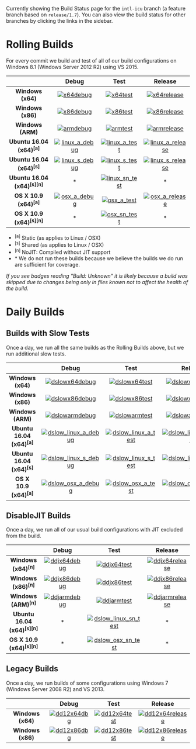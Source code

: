 Currently showing the Build Status page for the `intl-icu` branch (a feature branch based on `release/1.7`). You can also view the build status for other branches by clicking the links in the sidebar.

# Rolling Builds

For every commit we build and test of all of our build configurations on Windows 8.1 (Windows Server 2012 R2) using VS 2015.

|                               | __Debug__ | __Test__ | __Release__ |
|:-----------------------------:|:---------:|:--------:|:-----------:|
| __Windows (x64)__             | [![x64debug][x64dbgicon]][x64dbglink] | [![x64test][x64testicon]][x64testlink] | [![x64release][x64relicon]][x64rellink] |
| __Windows (x86)__             | [![x86debug][x86dbgicon]][x86dbglink] | [![x86test][x86testicon]][x86testlink] | [![x86release][x86relicon]][x86rellink] |
| __Windows (ARM)__             | [![armdebug][armdbgicon]][armdbglink] | [![armtest][armtesticon]][armtestlink] | [![armrelease][armrelicon]][armrellink] |
| __Ubuntu 16.04 (x64)<sup>[a]</sup>__     | [![linux_a_debug][linux_a_dbgicon]][linux_a_dbglink] | [![linux_a_test][linux_a_testicon]][linux_a_testlink] | [![linux_a_release][linux_a_relicon]][linux_a_rellink] |
| __Ubuntu 16.04 (x64)<sup>[s]</sup>__     | [![linux_s_debug][linux_s_dbgicon]][linux_s_dbglink] | [![linux_s_test][linux_s_testicon]][linux_s_testlink] | [![linux_s_release][linux_s_relicon]][linux_s_rellink] |
| __Ubuntu 16.04 (x64)<sup>[s][n]</sup>__  | * | [![linux_sn_test][linux_sn_testicon]][linux_sn_testlink] | * |
| __OS X 10.9 (x64)<sup>[a]</sup>__        | [![osx_a_debug][osx_a_dbgicon]][osx_a_dbglink] | [![osx_a_test][osx_a_testicon]][osx_a_testlink] | [![osx_a_release][osx_a_relicon]][osx_a_rellink] |
| __OS X 10.9 (x64)<sup>[s][n]</sup>__     | * | [![osx_sn_test][osx_sn_testicon]][osx_sn_testlink] | * |

* <sup>[a]</sup> Static (as applies to Linux / OSX)
* <sup>[s]</sup> Shared (as applies to Linux / OSX)
* <sup>[n]</sup> NoJIT: Compiled without JIT support
* \* We do not run these builds because we believe the builds we do run are sufficient for coverage.

*If you see badges reading "Build: Unknown" it is likely because a build was skipped due to changes being only in files known not to affect the health of the build.*

[x64dbgicon]: https://ci2.dot.net/job/Microsoft_ChakraCore/job/intl-icu/job/x64_debug/badge/icon
[x64dbglink]: https://ci2.dot.net/job/Microsoft_ChakraCore/job/intl-icu/job/x64_debug/
[x64testicon]: https://ci2.dot.net/job/Microsoft_ChakraCore/job/intl-icu/job/x64_test/badge/icon
[x64testlink]: https://ci2.dot.net/job/Microsoft_ChakraCore/job/intl-icu/job/x64_test/
[x64relicon]: https://ci2.dot.net/job/Microsoft_ChakraCore/job/intl-icu/job/x64_release/badge/icon
[x64rellink]: https://ci2.dot.net/job/Microsoft_ChakraCore/job/intl-icu/job/x64_release/

[x86dbgicon]: https://ci2.dot.net/job/Microsoft_ChakraCore/job/intl-icu/job/x86_debug/badge/icon
[x86dbglink]: https://ci2.dot.net/job/Microsoft_ChakraCore/job/intl-icu/job/x86_debug/
[x86testicon]: https://ci2.dot.net/job/Microsoft_ChakraCore/job/intl-icu/job/x86_test/badge/icon
[x86testlink]: https://ci2.dot.net/job/Microsoft_ChakraCore/job/intl-icu/job/x86_test/
[x86relicon]: https://ci2.dot.net/job/Microsoft_ChakraCore/job/intl-icu/job/x86_release/badge/icon
[x86rellink]: https://ci2.dot.net/job/Microsoft_ChakraCore/job/intl-icu/job/x86_release/

[armdbgicon]: https://ci2.dot.net/job/Microsoft_ChakraCore/job/intl-icu/job/arm_debug/badge/icon
[armdbglink]: https://ci2.dot.net/job/Microsoft_ChakraCore/job/intl-icu/job/arm_debug/
[armtesticon]: https://ci2.dot.net/job/Microsoft_ChakraCore/job/intl-icu/job/arm_test/badge/icon
[armtestlink]: https://ci2.dot.net/job/Microsoft_ChakraCore/job/intl-icu/job/arm_test/
[armrelicon]: https://ci2.dot.net/job/Microsoft_ChakraCore/job/intl-icu/job/arm_release/badge/icon
[armrellink]: https://ci2.dot.net/job/Microsoft_ChakraCore/job/intl-icu/job/arm_release/

[linux_a_dbgicon]: https://ci2.dot.net/job/Microsoft_ChakraCore/job/intl-icu/job/static_ubuntu_linux_debug/badge/icon
[linux_a_dbglink]: https://ci2.dot.net/job/Microsoft_ChakraCore/job/intl-icu/job/static_ubuntu_linux_debug/
[linux_a_testicon]: https://ci2.dot.net/job/Microsoft_ChakraCore/job/intl-icu/job/static_ubuntu_linux_test/badge/icon
[linux_a_testlink]: https://ci2.dot.net/job/Microsoft_ChakraCore/job/intl-icu/job/static_ubuntu_linux_test/
[linux_a_relicon]: https://ci2.dot.net/job/Microsoft_ChakraCore/job/intl-icu/job/static_ubuntu_linux_release/badge/icon
[linux_a_rellink]: https://ci2.dot.net/job/Microsoft_ChakraCore/job/intl-icu/job/static_ubuntu_linux_release/

[linux_s_dbgicon]: https://ci2.dot.net/job/Microsoft_ChakraCore/job/intl-icu/job/shared_ubuntu_linux_debug/badge/icon
[linux_s_dbglink]: https://ci2.dot.net/job/Microsoft_ChakraCore/job/intl-icu/job/shared_ubuntu_linux_debug/
[linux_s_testicon]: https://ci2.dot.net/job/Microsoft_ChakraCore/job/intl-icu/job/shared_ubuntu_linux_test/badge/icon
[linux_s_testlink]: https://ci2.dot.net/job/Microsoft_ChakraCore/job/intl-icu/job/shared_ubuntu_linux_test/
[linux_s_relicon]: https://ci2.dot.net/job/Microsoft_ChakraCore/job/intl-icu/job/shared_ubuntu_linux_release/badge/icon
[linux_s_rellink]: https://ci2.dot.net/job/Microsoft_ChakraCore/job/intl-icu/job/shared_ubuntu_linux_release/

[linux_sn_dbgicon]: https://ci2.dot.net/job/Microsoft_ChakraCore/job/intl-icu/job/_no_jit_shared_ubuntu_linux_debug/badge/icon
[linux_sn_dbglink]: https://ci2.dot.net/job/Microsoft_ChakraCore/job/intl-icu/job/_no_jit_shared_ubuntu_linux_debug/
[linux_sn_testicon]: https://ci2.dot.net/job/Microsoft_ChakraCore/job/intl-icu/job/_no_jit_shared_ubuntu_linux_test/badge/icon
[linux_sn_testlink]: https://ci2.dot.net/job/Microsoft_ChakraCore/job/intl-icu/job/_no_jit_shared_ubuntu_linux_test/
[linux_sn_relicon]: https://ci2.dot.net/job/Microsoft_ChakraCore/job/intl-icu/job/_no_jit_shared_ubuntu_linux_release/badge/icon
[linux_sn_rellink]: https://ci2.dot.net/job/Microsoft_ChakraCore/job/intl-icu/job/_no_jit_shared_ubuntu_linux_release/

[osx_a_dbgicon]: https://ci2.dot.net/job/Microsoft_ChakraCore/job/intl-icu/job/static_osx_osx_debug/badge/icon
[osx_a_dbglink]: https://ci2.dot.net/job/Microsoft_ChakraCore/job/intl-icu/job/static_osx_osx_debug/
[osx_a_testicon]: https://ci2.dot.net/job/Microsoft_ChakraCore/job/intl-icu/job/static_osx_osx_test/badge/icon
[osx_a_testlink]: https://ci2.dot.net/job/Microsoft_ChakraCore/job/intl-icu/job/static_osx_osx_test/
[osx_a_relicon]: https://ci2.dot.net/job/Microsoft_ChakraCore/job/intl-icu/job/static_osx_osx_release/badge/icon
[osx_a_rellink]: https://ci2.dot.net/job/Microsoft_ChakraCore/job/intl-icu/job/static_osx_osx_release/

[osx_sn_dbgicon]: https://ci2.dot.net/job/Microsoft_ChakraCore/job/intl-icu/job/_no_jit_shared_osx_osx_debug/badge/icon
[osx_sn_dbglink]: https://ci2.dot.net/job/Microsoft_ChakraCore/job/intl-icu/job/_no_jit_shared_osx_osx_debug/
[osx_sn_testicon]: https://ci2.dot.net/job/Microsoft_ChakraCore/job/intl-icu/job/_no_jit_shared_osx_osx_test/badge/icon
[osx_sn_testlink]: https://ci2.dot.net/job/Microsoft_ChakraCore/job/intl-icu/job/_no_jit_shared_osx_osx_test/
[osx_sn_relicon]: https://ci2.dot.net/job/Microsoft_ChakraCore/job/intl-icu/job/_no_jit_shared_osx_osx_release/badge/icon
[osx_sn_rellink]: https://ci2.dot.net/job/Microsoft_ChakraCore/job/intl-icu/job/_no_jit_shared_osx_osx_release/

# Daily Builds

## Builds with Slow Tests

Once a day, we run all the same builds as the Rolling Builds above, but we run additional slow tests.

|                               | __Debug__ | __Test__ | __Release__ |
|:-----------------------------:|:---------:|:--------:|:-----------:|
| __Windows (x64)__             | [![dslowx64debug][dslowx64dbgicon]][dslowx64dbglink] | [![dslowx64test][dslowx64testicon]][dslowx64testlink] | [![dslowx64release][dslowx64relicon]][dslowx64rellink] |
| __Windows (x86)__             | [![dslowx86debug][dslowx86dbgicon]][dslowx86dbglink] | [![dslowx86test][dslowx86testicon]][dslowx86testlink] | [![dslowx86release][dslowx86relicon]][dslowx86rellink] |
| __Windows (ARM)__             | [![dslowarmdebug][dslowarmdbgicon]][dslowarmdbglink] | [![dslowarmtest][dslowarmtesticon]][dslowarmtestlink] | [![dslowarmrelease][dslowarmrelicon]][dslowarmrellink] |
| __Ubuntu 16.04 (x64)<sup>[a]</sup>__     | [![dslow_linux_a_debug][dslow_linux_a_dbgicon]][dslow_linux_a_dbglink] | [![dslow_linux_a_test][dslow_linux_a_testicon]][dslow_linux_a_testlink] | [![dslow_linux_a_release][dslow_linux_a_relicon]][dslow_linux_a_rellink] |
| __Ubuntu 16.04 (x64)<sup>[s]</sup>__     | [![dslow_linux_s_debug][dslow_linux_s_dbgicon]][dslow_linux_s_dbglink] | [![dslow_linux_s_test][dslow_linux_s_testicon]][dslow_linux_s_testlink] | [![dslow_linux_s_release][dslow_linux_s_relicon]][dslow_linux_s_rellink] |
| __OS X 10.9 (x64)<sup>[a]</sup>__        | [![dslow_osx_a_debug][dslow_osx_a_dbgicon]][dslow_osx_a_dbglink] | [![dslow_osx_a_test][dslow_osx_a_testicon]][dslow_osx_a_testlink] | [![dslow_osx_a_release][dslow_osx_a_relicon]][dslow_osx_a_rellink] |

[dslowx64dbgicon]: https://ci2.dot.net/job/Microsoft_ChakraCore/job/intl-icu/job/daily_slow_x64_debug/badge/icon
[dslowx64dbglink]: https://ci2.dot.net/job/Microsoft_ChakraCore/job/intl-icu/job/daily_slow_x64_debug/
[dslowx64testicon]: https://ci2.dot.net/job/Microsoft_ChakraCore/job/intl-icu/job/daily_slow_x64_test/badge/icon
[dslowx64testlink]: https://ci2.dot.net/job/Microsoft_ChakraCore/job/intl-icu/job/daily_slow_x64_test/
[dslowx64relicon]: https://ci2.dot.net/job/Microsoft_ChakraCore/job/intl-icu/job/daily_slow_x64_release/badge/icon
[dslowx64rellink]: https://ci2.dot.net/job/Microsoft_ChakraCore/job/intl-icu/job/daily_slow_x64_release/

[dslowx86dbgicon]: https://ci2.dot.net/job/Microsoft_ChakraCore/job/intl-icu/job/daily_slow_x86_debug/badge/icon
[dslowx86dbglink]: https://ci2.dot.net/job/Microsoft_ChakraCore/job/intl-icu/job/daily_slow_x86_debug/
[dslowx86testicon]: https://ci2.dot.net/job/Microsoft_ChakraCore/job/intl-icu/job/daily_slow_x86_test/badge/icon
[dslowx86testlink]: https://ci2.dot.net/job/Microsoft_ChakraCore/job/intl-icu/job/daily_slow_x86_test/
[dslowx86relicon]: https://ci2.dot.net/job/Microsoft_ChakraCore/job/intl-icu/job/daily_slow_x86_release/badge/icon
[dslowx86rellink]: https://ci2.dot.net/job/Microsoft_ChakraCore/job/intl-icu/job/daily_slow_x86_release/

[dslowarmdbgicon]: https://ci2.dot.net/job/Microsoft_ChakraCore/job/intl-icu/job/daily_slow_arm_debug/badge/icon
[dslowarmdbglink]: https://ci2.dot.net/job/Microsoft_ChakraCore/job/intl-icu/job/daily_slow_arm_debug/
[dslowarmtesticon]: https://ci2.dot.net/job/Microsoft_ChakraCore/job/intl-icu/job/daily_slow_arm_test/badge/icon
[dslowarmtestlink]: https://ci2.dot.net/job/Microsoft_ChakraCore/job/intl-icu/job/daily_slow_arm_test/
[dslowarmrelicon]: https://ci2.dot.net/job/Microsoft_ChakraCore/job/intl-icu/job/daily_slow_arm_release/badge/icon
[dslowarmrellink]: https://ci2.dot.net/job/Microsoft_ChakraCore/job/intl-icu/job/daily_slow_arm_release/

[dslow_linux_a_dbgicon]: https://ci2.dot.net/job/Microsoft_ChakraCore/job/intl-icu/job/static_ubuntu_linux_debug/badge/icon
[dslow_linux_a_dbglink]: https://ci2.dot.net/job/Microsoft_ChakraCore/job/intl-icu/job/static_ubuntu_linux_debug/
[dslow_linux_a_testicon]: https://ci2.dot.net/job/Microsoft_ChakraCore/job/intl-icu/job/static_ubuntu_linux_test/badge/icon
[dslow_linux_a_testlink]: https://ci2.dot.net/job/Microsoft_ChakraCore/job/intl-icu/job/static_ubuntu_linux_test/
[dslow_linux_a_relicon]: https://ci2.dot.net/job/Microsoft_ChakraCore/job/intl-icu/job/static_ubuntu_linux_release/badge/icon
[dslow_linux_a_rellink]: https://ci2.dot.net/job/Microsoft_ChakraCore/job/intl-icu/job/static_ubuntu_linux_release/

[dslow_linux_s_dbgicon]: https://ci2.dot.net/job/Microsoft_ChakraCore/job/intl-icu/job/shared_ubuntu_linux_debug/badge/icon
[dslow_linux_s_dbglink]: https://ci2.dot.net/job/Microsoft_ChakraCore/job/intl-icu/job/shared_ubuntu_linux_debug/
[dslow_linux_s_testicon]: https://ci2.dot.net/job/Microsoft_ChakraCore/job/intl-icu/job/shared_ubuntu_linux_test/badge/icon
[dslow_linux_s_testlink]: https://ci2.dot.net/job/Microsoft_ChakraCore/job/intl-icu/job/shared_ubuntu_linux_test/
[dslow_linux_s_relicon]: https://ci2.dot.net/job/Microsoft_ChakraCore/job/intl-icu/job/shared_ubuntu_linux_release/badge/icon
[dslow_linux_s_rellink]: https://ci2.dot.net/job/Microsoft_ChakraCore/job/intl-icu/job/shared_ubuntu_linux_release/

[dslow_osx_a_dbgicon]: https://ci2.dot.net/job/Microsoft_ChakraCore/job/intl-icu/job/static_osx_osx_debug/badge/icon
[dslow_osx_a_dbglink]: https://ci2.dot.net/job/Microsoft_ChakraCore/job/intl-icu/job/static_osx_osx_debug/
[dslow_osx_a_testicon]: https://ci2.dot.net/job/Microsoft_ChakraCore/job/intl-icu/job/static_osx_osx_test/badge/icon
[dslow_osx_a_testlink]: https://ci2.dot.net/job/Microsoft_ChakraCore/job/intl-icu/job/static_osx_osx_test/
[dslow_osx_a_relicon]: https://ci2.dot.net/job/Microsoft_ChakraCore/job/intl-icu/job/static_osx_osx_release/badge/icon
[dslow_osx_a_rellink]: https://ci2.dot.net/job/Microsoft_ChakraCore/job/intl-icu/job/static_osx_osx_release/

## DisableJIT Builds

Once a day, we run all of our usual build configurations with JIT excluded from the build.

|                   | __Debug__ | __Test__ | __Release__ |
|:-----------------:|:---------:|:--------:|:-----------:|
| __Windows (x64)<sup>[n]</sup>__ | [![ddjx64debug][ddjx64dbgicon]][ddjx64dbglink] | [![ddjx64test][ddjx64testicon]][ddjx64testlink] | [![ddjx64release][ddjx64relicon]][ddjx64rellink] |
| __Windows (x86)<sup>[n]</sup>__ | [![ddjx86debug][ddjx86dbgicon]][ddjx86dbglink] | [![ddjx86test][ddjx86testicon]][ddjx86testlink] | [![ddjx86release][ddjx86relicon]][ddjx86rellink] |
| __Windows (ARM)<sup>[n]</sup>__ | [![ddjarmdebug][ddjarmdbgicon]][ddjarmdbglink] | [![ddjarmtest][ddjarmtesticon]][ddjarmtestlink] | [![ddjarmrelease][ddjarmrelicon]][ddjarmrellink] |
| __Ubuntu 16.04 (x64)<sup>[s][n]</sup>__  | * | [![dslow_linux_sn_test][dslow_linux_sn_testicon]][dslow_linux_sn_testlink] | * |
| __OS X 10.9 (x64)<sup>[s][n]</sup>__     | * | [![dslow_osx_sn_test][dslow_osx_sn_testicon]][dslow_osx_sn_testlink] | * |

[ddjx64dbgicon]: https://ci2.dot.net/job/Microsoft_ChakraCore/job/intl-icu/job/daily_disablejit_x64_debug/badge/icon
[ddjx64dbglink]: https://ci2.dot.net/job/Microsoft_ChakraCore/job/intl-icu/job/daily_disablejit_x64_debug/
[ddjx64testicon]: https://ci2.dot.net/job/Microsoft_ChakraCore/job/intl-icu/job/daily_disablejit_x64_test/badge/icon
[ddjx64testlink]: https://ci2.dot.net/job/Microsoft_ChakraCore/job/intl-icu/job/daily_disablejit_x64_test/
[ddjx64relicon]: https://ci2.dot.net/job/Microsoft_ChakraCore/job/intl-icu/job/daily_disablejit_x64_release/badge/icon
[ddjx64rellink]: https://ci2.dot.net/job/Microsoft_ChakraCore/job/intl-icu/job/daily_disablejit_x64_release/

[ddjx86dbgicon]: https://ci2.dot.net/job/Microsoft_ChakraCore/job/intl-icu/job/daily_disablejit_x86_debug/badge/icon
[ddjx86dbglink]: https://ci2.dot.net/job/Microsoft_ChakraCore/job/intl-icu/job/daily_disablejit_x86_debug/
[ddjx86testicon]: https://ci2.dot.net/job/Microsoft_ChakraCore/job/intl-icu/job/daily_disablejit_x86_test/badge/icon
[ddjx86testlink]: https://ci2.dot.net/job/Microsoft_ChakraCore/job/intl-icu/job/daily_disablejit_x86_test/
[ddjx86relicon]: https://ci2.dot.net/job/Microsoft_ChakraCore/job/intl-icu/job/daily_disablejit_x86_release/badge/icon
[ddjx86rellink]: https://ci2.dot.net/job/Microsoft_ChakraCore/job/intl-icu/job/daily_disablejit_x86_release/

[ddjarmdbgicon]: https://ci2.dot.net/job/Microsoft_ChakraCore/job/intl-icu/job/daily_disablejit_arm_debug/badge/icon
[ddjarmdbglink]: https://ci2.dot.net/job/Microsoft_ChakraCore/job/intl-icu/job/daily_disablejit_arm_debug/
[ddjarmtesticon]: https://ci2.dot.net/job/Microsoft_ChakraCore/job/intl-icu/job/daily_disablejit_arm_test/badge/icon
[ddjarmtestlink]: https://ci2.dot.net/job/Microsoft_ChakraCore/job/intl-icu/job/daily_disablejit_arm_test/
[ddjarmrelicon]: https://ci2.dot.net/job/Microsoft_ChakraCore/job/intl-icu/job/daily_disablejit_arm_release/badge/icon
[ddjarmrellink]: https://ci2.dot.net/job/Microsoft_ChakraCore/job/intl-icu/job/daily_disablejit_arm_release/

[dslow_linux_sn_dbgicon]: https://ci2.dot.net/job/Microsoft_ChakraCore/job/intl-icu/job/_no_jit_shared_ubuntu_linux_debug/badge/icon
[dslow_linux_sn_dbglink]: https://ci2.dot.net/job/Microsoft_ChakraCore/job/intl-icu/job/_no_jit_shared_ubuntu_linux_debug/
[dslow_linux_sn_testicon]: https://ci2.dot.net/job/Microsoft_ChakraCore/job/intl-icu/job/_no_jit_shared_ubuntu_linux_test/badge/icon
[dslow_linux_sn_testlink]: https://ci2.dot.net/job/Microsoft_ChakraCore/job/intl-icu/job/_no_jit_shared_ubuntu_linux_test/
[dslow_linux_sn_relicon]: https://ci2.dot.net/job/Microsoft_ChakraCore/job/intl-icu/job/_no_jit_shared_ubuntu_linux_release/badge/icon
[dslow_linux_sn_rellink]: https://ci2.dot.net/job/Microsoft_ChakraCore/job/intl-icu/job/_no_jit_shared_ubuntu_linux_release/

[dslow_osx_sn_dbgicon]: https://ci2.dot.net/job/Microsoft_ChakraCore/job/intl-icu/job/_no_jit_shared_osx_osx_debug/badge/icon
[dslow_osx_sn_dbglink]: https://ci2.dot.net/job/Microsoft_ChakraCore/job/intl-icu/job/_no_jit_shared_osx_osx_debug/
[dslow_osx_sn_testicon]: https://ci2.dot.net/job/Microsoft_ChakraCore/job/intl-icu/job/_no_jit_shared_osx_osx_test/badge/icon
[dslow_osx_sn_testlink]: https://ci2.dot.net/job/Microsoft_ChakraCore/job/intl-icu/job/_no_jit_shared_osx_osx_test/
[dslow_osx_sn_relicon]: https://ci2.dot.net/job/Microsoft_ChakraCore/job/intl-icu/job/_no_jit_shared_osx_osx_release/badge/icon
[dslow_osx_sn_rellink]: https://ci2.dot.net/job/Microsoft_ChakraCore/job/intl-icu/job/_no_jit_shared_osx_osx_release/

## Legacy Builds

Once a day, we run builds of some configurations using Windows 7 (Windows Server 2008 R2) and VS 2013.

|                   | __Debug__ | __Test__ | __Release__ |
|:-----------------:|:---------------:|:--------------:|:-----------------:|
| __Windows (x64)__ | [![dd12x64dbg][dd12x64dbgicon]][dd12x64dbglink] | [![dd12x64test][dd12x64testicon]][dd12x64testlink] | [![dd12x64release][dd12x64relicon]][dd12x64rellink] |
| __Windows (x86)__ | [![dd12x86dbg][dd12x86dbgicon]][dd12x86dbglink] | [![dd12x86test][dd12x86testicon]][dd12x86testlink] | [![dd12x86release][dd12x86relicon]][dd12x86rellink] |

[dd12x64dbgicon]: https://ci2.dot.net/job/Microsoft_ChakraCore/job/intl-icu/job/daily_dev12_x64_debug/badge/icon
[dd12x64dbglink]: https://ci2.dot.net/job/Microsoft_ChakraCore/job/intl-icu/job/daily_dev12_x64_debug/
[dd12x64testicon]: https://ci2.dot.net/job/Microsoft_ChakraCore/job/intl-icu/job/daily_dev12_x64_test/badge/icon
[dd12x64testlink]: https://ci2.dot.net/job/Microsoft_ChakraCore/job/intl-icu/job/daily_dev12_x64_test/
[dd12x64relicon]: https://ci2.dot.net/job/Microsoft_ChakraCore/job/intl-icu/job/daily_dev12_x64_release/badge/icon
[dd12x64rellink]: https://ci2.dot.net/job/Microsoft_ChakraCore/job/intl-icu/job/daily_dev12_x64_release/

[dd12x86dbgicon]: https://ci2.dot.net/job/Microsoft_ChakraCore/job/intl-icu/job/daily_dev12_x86_debug/badge/icon
[dd12x86dbglink]: https://ci2.dot.net/job/Microsoft_ChakraCore/job/intl-icu/job/daily_dev12_x86_debug/
[dd12x86testicon]: https://ci2.dot.net/job/Microsoft_ChakraCore/job/intl-icu/job/daily_dev12_x86_test/badge/icon
[dd12x86testlink]: https://ci2.dot.net/job/Microsoft_ChakraCore/job/intl-icu/job/daily_dev12_x86_test/
[dd12x86relicon]: https://ci2.dot.net/job/Microsoft_ChakraCore/job/intl-icu/job/daily_dev12_x86_release/badge/icon
[dd12x86rellink]: https://ci2.dot.net/job/Microsoft_ChakraCore/job/intl-icu/job/daily_dev12_x86_release/
